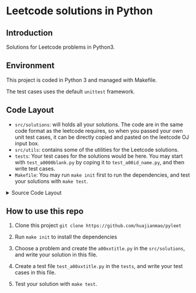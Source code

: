 # Leetcode solutions in Python

## Introduction
Solutions for Leetcode problems in Python3.

## Environment
This project is coded in Python 3 and managed with Makefile.

The test cases uses the default `unittest` framework.

## Code Layout
 - `src/solutions`: will holds all your solutions.
  The code are in the same code format as the leetcode requires,
  so when you passed your own unit test cases, it can be directly copied and pasted on the leetcode OJ input box.
 - `src/utils`: contains some of the utilities for the Leetcode solutions.
 - `tests`: Your test cases for the solutions would be here.
  You may start with `test_a0000blank.py` by coping it to `test_a00id_name.py`, and then write test cases.
 - `Makefile`: You may run `make init` first to run the dependencies, and test your solutions with `make test`.
 
 
<details><summary>Source Code Layout</summary>
<p>

``` shell
.
├── LICENSE
├── MANIFEST.in
├── Makefile
├── README.md
├── requirements.txt
├── setup.py
├── src
│   ├── __init__.py
│   ├── solutions
│   │   ├── __init__.py
│   │   ├── a0000blank.py
│   │   └── a0001twosum.py
│   └── utils
│       └── __init__.py
├── test_requirements.txt
└── tests
    ├── __init__.py
    ├── test_a0000blank.py
    └── test_a0001twosum.py
```
</p>
</details>

## How to use this repo
 1. Clone this project
   `
   git clone https://github.com/huajianmao/pyleet
   `

 2. Run `make init` to install the dependencies
 
 3. Choose a problem and create the `a00xxtitle.py` in the `src/solutions`, and write your solution in this file.
 
 4. Create a test file `test_a00xxtitle.py` in the `tests`, and write your test cases in this file.
 
 5. Test your solution with `make test`.
 
